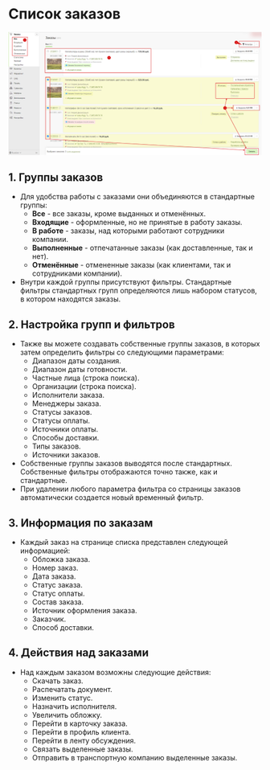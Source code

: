 # Список заказов

![](../_media/order/order11.png ':size=70%')

## 1. Группы заказов
* Для удобства работы с заказами они объединяются в стандартные группы:
    + __Все__ - все заказы, кроме выданных и отменённых.
    + __Входящие__ - оформленные, но не принятые в работу заказы.
    + __В работе__ - заказы, над которыми работают сотрудники компании.
    + __Выполненные__ - отпечатанные заказы (как доставленные, так и нет).
    + __Отменённые__ - отмененные заказы (как клиентами, так и сотрудниками компании).
* Внутри каждой группы присутствуют фильтры. Стандартные фильтры стандартных групп определяются лишь набором статусов, в котором находятся заказы.

## 2. Настройка групп и фильтров
* Также вы можете создавать собственные группы заказов, в которых затем определить фильтры со следующими параметрами:
    + Диапазон даты создания.
    + Диапазон даты готовности.
    + Частные лица (строка поиска).
    + Организации (строка поиска).
    + Исполнители заказа.
    + Менеджеры заказа.
    + Статусы заказов.
    + Статусы оплаты.
    + Источники оплаты.
    + Способы доставки.
    + Типы заказов.
    + Источники заказов.
* Собственные группы заказов выводятся после стандартных. Собственные фильтры отображаются точно также, как и стандартные.
* При удалении любого параметра фильтра со страницы заказов автоматически создается новый временный фильтр.

## 3. Информация по заказам
* Каждый заказ на странице списка представлен следующей информацией:
    + Обложка заказа.
    + Номер заказ.
    + Дата заказа.
    + Статус заказа.
    + Статус оплаты.
    + Состав заказа.
    + Источник оформления заказа.
    + Заказчик.
    + Способ доставки.

## 4. Действия над заказами
* Над каждым заказом возможны следующие действия:
    + Скачать заказ.
    + Распечатать документ.
    + Изменить статус.
    + Назначить исполнителя.
    + Увеличить обложку.
    + Перейти в карточку заказа.
    + Перейти в профиль клиента.
    + Перейти в ленту обсуждения.
    + Связать выделенные заказы.
    + Отправить в транспортную компанию выделенные заказы.
